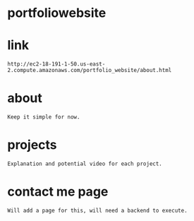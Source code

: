 # portfoliowebsite

# link
    http://ec2-18-191-1-50.us-east-2.compute.amazonaws.com/portfolio_website/about.html

# about
    Keep it simple for now.

# projects
    Explanation and potential video for each project.

# contact me page
    Will add a page for this, will need a backend to execute.